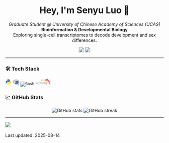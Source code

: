 <!-- markdownlint-disable MD033 MD041 -->
<h1 align="center">
  Hey, I'm Senyu Luo 👋
</h1>

<p align="center">
  <em>Graduate Student @ University of Chinese Academy of Sciences (UCAS)</em><br>
  <strong>Bioinformation & Developmental Biology</strong><br>
  Exploring single-cell transcriptomes to decode development and sex differences.
</p>

<p align="center">
  <a href="mailto:luosenyu23@mails.ucas.ac.cn"><img src="https://img.shields.io/badge/Email-D14836?style=flat&logo=gmail&logoColor=white"/></a>
  <a href="https://github.com/bio-Senyu"><img src="https://img.shields.io/github/followers/bio-Senyu?style=flat&label=Followers&logo=github&color=24292e"/></a>
</p>

---


### 🛠️ Tech Stack
<code><img height="20" src="https://raw.githubusercontent.com/github/explore/80688e429a7d4ef2fca1e82350fe8e3517d3494d/topics/python/python.png" alt="Python"/></code>
<code><img height="20" src="https://raw.githubusercontent.com/github/explore/80688e429a7d4ef2fca1e82350fe8e3517d3494d/topics/r/r.png" alt="R"/></code>
<code><img height="20" src="https://www.vectorlogo.zone/logos/gnu_bash/gnu_bash-icon.svg" alt="Bash"/></code>
<code><img height="20" src="https://raw.githubusercontent.com/scverse/scanpy/master/docs/_static/img/Scanpy_Logo_BrightFG.svg" alt="Scanpy"/></code>

### 📈 GitHub Stats
<p align="center">
  <img src="https://github-readme-stats.vercel.app/api?username=bio-Senyu&show_icons=true&theme=radical" alt="GitHub stats" />
  <img src="https://github-readme-streak-stats.herokuapp.com/?user=bio-Senyu&theme=radical" alt="GitHub streak" />
</p>

---

![](https://komarev.com/ghpvc/?username=bio-Senyu&label=Profile%20views)

Last updated: 2025-08-14
